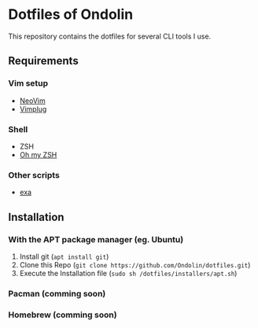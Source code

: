 # Dotfiles of Ondolin

This repository contains the dotfiles for several CLI tools I use.

## Requirements

### Vim setup

- [NeoVim](https://github.com/neovim/neovim/wiki/Installing-Neovim)
- [Vimplug](https://github.com/junegunn/vim-plug)

### Shell

- ZSH
- [Oh my ZSH](https://ohmyz.sh/#install)

### Other scripts

- [exa](https://github.com/ogham/exa)


## Installation

### With the APT package manager (eg. Ubuntu)

1. Install git (`apt install git`)
2. Clone this Repo (`git clone https://github.com/Ondolin/dotfiles.git`)
3. Execute the Installation file (`sudo sh /dotfiles/installers/apt.sh`)

### Pacman (comming soon)

### Homebrew (comming soon)
